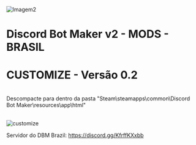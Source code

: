 ![Imagem2](https://user-images.githubusercontent.com/43226244/131952818-12cb8eb1-0337-40e0-a1c8-0cdb3ee3cebb.png)
# Discord Bot Maker v2 - MODS - BRASIL

# CUSTOMIZE - Versão 0.2
<br>
Descompacte para dentro da pasta "Steam\steamapps\common\Discord Bot Maker\resources\app\html"
<br><br>

![customize](https://user-images.githubusercontent.com/43226244/169754751-9ad57e3a-a6c7-486d-8583-709fc685290b.png)


Servidor do DBM Brazil: https://discord.gg/KfrffKXxbb
